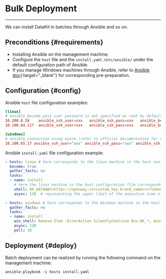 
# Bulk Deployment
---

We can install DataKit in batches through Ansible and so on.

## Preconditions {#requirements}

- Installing Ansible on the management machine.
- Configure the `host` file and the `install.yaml` `/etc/ansible/` under the default configuration path of Ansible.
- If you manage Windows machines through Ansible, refer to [Ansible doc](https://ansible-tran.readthedocs.io/en/latest/docs/intro_windows.html#windows-installing){:target="_blank"} for corresponding pre-preparation.

## Configuration {#config}

Ansible `host` file configuration examples:

```toml
[linux]
# ansible_become_pass user password is not specified as root by default, but can be specified by become_user (refer to official documents for details)
10.200.6.58    ansible_ssh_user=xxx   ansible_ssh_pass=xxx   ansible_become_pass=xxx
10.100.64.117  ansible_ssh_user=xxx   ansible_ssh_pass=xxx   ansible_become_pass=xxx

[windows]
# ansible_connection using winrm (refer to official documentation for details)
10.100.65.17 ansible_ssh_user="xxx" ansible_ssh_pass="xxx" ansible_ssh_port=5986 ansible_connection="winrm" ansible_winrm_server_cert_validation=ignore
```

Ansible `install.yaml` file configuration example:

```yaml
- hosts: linux # here corresponds to the linux machine in the host configuration file
  become: true
  gather_facts: no
  tasks:
  - name: install
    # here the linux machine in the host configuration file corresponds to the batch installation of the shell here. By specifying the dataway address, the default open host collector (cpu, disk, mem) and so on, the -global-tags host=__datakit_hostname and so on are set
    shell: DK_DATAWAY=https://openway.<<<custom_key.brand_name>>>?token=<TOKEN> bash -c "$(curl -L https://static.<<<custom_key.brand_name>>>/datakit/install.sh)"
    async: 120  # representing the upper limit of the execution time of this task. That is, if the time taken by the task to execute exceeds this time, the task is considered to have failed. If this parameter is not set, the poll is executed synchronously: 10 # representing the polling time interval when the task is executed asynchronously, and if the poll is 0, it is equivalent to a task that does not care about the result

- hosts: windows # here corresponds to the Windows machine in the host configuration file
  gather_facts: no
  tasks:
  - name: install
    win_shell: Remove-Item -ErrorAction SilentlyContinue Env:DK_*; $env:DK_DATAWAY="https://openway.<<<custom_key.brand_name>>>?token=<TOKEN>"; Set-ExecutionPolicy Bypass -scope Process -Force; Import-Module bitstransfer; start-bitstransfer  -source https://static.<<<custom_key.brand_name>>>/datakit/install.ps1 -destination .install.ps1; powershell ./.install.ps1;
    async: 120
    poll: 10
```

## Deployment {#deploy}

Batch deployment can be realized by running the following command on the management machine:

```shell
ansible-playbook -i hosts install.yaml
```

